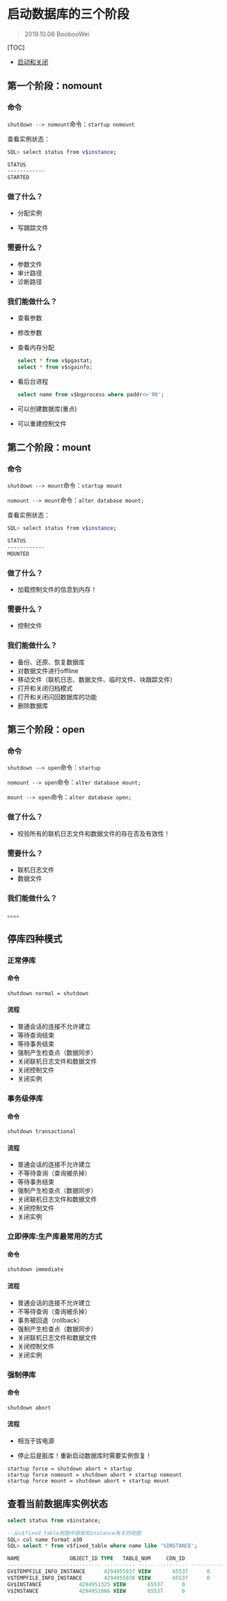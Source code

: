 # 启动数据库的三个阶段

> 2019.10.06 BoobooWei

[TOC]

* [启动和关闭](https://docs.oracle.com/cd/B28359_01/server.111/b28310/start.htm#i1006091)

## 第一个阶段：nomount

### 命令

`shutdown --> nomount`命令：`startup nomount`

查看实例状态：

```bash
SQL> select status from v$instance;

STATUS
------------
STARTED
```

### 做了什么？

* 分配实例

* 写跟踪文件

### 需要什么？

* 参数文件
* 审计路径
* 诊断路径

### 我们能做什么？

* 查看参数

* 修改参数

* 查看内存分配

  ```sql
  select * from v$pgastat;
  select * from v$sgainfo;
  ```
* 看后台进程

  ```sql
  select name from v$bgprocess where paddr<>'00';
  ```

* 可以创建数据库(重点)
* 可以重建控制文件

## 第二个阶段：mount

### 命令

`shutdown --> mount`命令：`startup mount`

`nomount --> mount`命令：`alter database mount;`

查看实例状态：

```bash
SQL> select status from v$instance;

STATUS
------------
MOUNTED
```

### 做了什么？
* 加载控制文件的信息到内存！
### 需要什么？

* 控制文件

### 我们能做什么？

* 备份、还原、恢复数据库
* 对数据文件进行offline
* 移动文件（联机日志、数据文件、临时文件、块跟踪文件）
* 打开和关闭归档模式
* 打开和关闭闪回数据库的功能
* 删除数据库

## 第三个阶段：open

### 命令

`shutdown --> open`命令：`startup`

`nomount --> open`命令：`alter database mount;`

`mount --> open`命令：`alter database open;`

### 做了什么？

* 校验所有的联机日志文件和数据文件的存在否及有效性！

### 需要什么？

* 联机日志文件
* 数据文件

### 我们能做什么？

。。。。


## 停库四种模式

### 正常停库

#### 命令

`shutdown normal = shutdown`

#### 流程

* 普通会话的连接不允许建立
* 等待查询结束
* 等待事务结束
* 强制产生检查点（数据同步）
* 关闭联机日志文件和数据文件
* 关闭控制文件
* 关闭实例

### 事务级停库

#### 命令

`shutdown transactional`

#### 流程

* 普通会话的连接不允许建立
* 不等待查询（查询被杀掉）
* 等待事务结束
* 强制产生检查点（数据同步）
* 关闭联机日志文件和数据文件
* 关闭控制文件
* 关闭实例

### 立即停库:生产库最常用的方式

#### 命令

`shutdown immediate`

#### 流程

* 普通会话的连接不允许建立
* 不等待查询（查询被杀掉）
* 事务被回退（rollback）
* 强制产生检查点（数据同步）
* 关闭联机日志文件和数据文件
* 关闭控制文件
* 关闭实例

### 强制停库

#### 命令

`shutdown abort`

#### 流程

* 相当于拔电源

* 停止后是脏库！重新启动数据库时需要实例恢复！

```
startup force = shutdown abort + startup
startup force nomount = shutdown abort + startup nomount
startup force mount = shutdown abort + startup mount
```

## 查看当前数据库实例状态

```sql
select status from v$instance;

--从v$fixed_table视图中获取和instance有关的视图
SQL> col name format a30
SQL> select * from v$fixed_table where name like '%INSTANCE';

NAME				OBJECT_ID TYPE	 TABLE_NUM     CON_ID
------------------------------ ---------- ----- ---------- ----------
GV$TEMPFILE_INFO_INSTANCE      4294955937 VIEW	     65537	    0
V$TEMPFILE_INFO_INSTANCE       4294955938 VIEW	     65537	    0
GV$INSTANCE		       4294951325 VIEW	     65537	    0
V$INSTANCE		       4294951066 VIEW	     65537	    0
```

